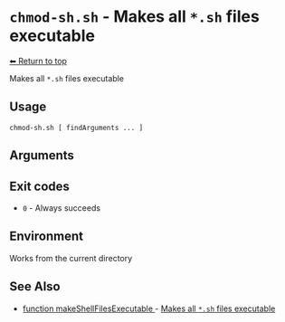 
# `chmod-sh.sh` - Makes all `*.sh` files executable

[⬅ Return to top](index.md)

Makes all `*.sh` files executable

## Usage

    chmod-sh.sh [ findArguments ... ]
    

## Arguments



## Exit codes

- `0` - Always succeeds

## Environment

Works from the current directory

## See Also

- [function makeShellFilesExecutable
](./docs/tools/os.md
) - [Makes all `*.sh` files executable
](https://github.com/zesk/build/blob/main/bin/build/tools/os.sh#L352
)
